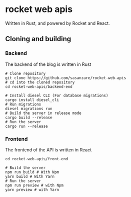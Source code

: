 # rocket web apis


Written in Rust, and powered by Rocket and React.

## Cloning and building

### Backend

The backend of the blog is written in Rust
```
# Clone repository
git clone https://github.com/sasanzare/rocket-web-apis
# cd into the cloned repository
cd rocket-web-apis/backend-end

# Install diesel CLI (For database migrations)
cargo install diesel_cli
# Run migrations
diesel migrations run
# Build the server in release mode
cargo build --release
# Run the server
cargo run --release
```

### Frontend

The frontend of the API is written in React

```
cd rocket-web-apis/front-end

# Build the server
npm run build # With Npm
yarn build # With Yarn
# Run the server
npm run preview # with Npm
yarn preview # with Yarn
```
